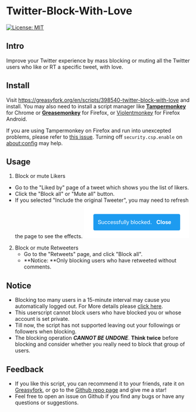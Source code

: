 # Twitter-Block-With-Love
[![License: MIT](https://img.shields.io/badge/License-MIT-yellow.svg)](https://opensource.org/licenses/MIT)

## Intro
Improve your Twitter experience by mass blocking or muting all the Twitter users who like or RT a specific tweet, with love.

## Install
Visit https://greasyfork.org/en/scripts/398540-twitter-block-with-love and install. You may also need to install a script manager like [**Tampermonkey**](https://chrome.google.com/webstore/detail/tampermonkey/dhdgffkkebhmkfjojejmpbldmpobfkfo?hl=zh-CN) for Chrome or [**Greasemonkey**](https://addons.mozilla.org/en-US/firefox/addon/greasemonkey/) for Firefox, or [Violentmonkey](https://addons.mozilla.org/en-US/firefox/addon/violentmonkey/) for Firefox Android.

If you are using Tampermonkey on Firefox and run into unexcepted problems, please refer to [this issue](https://github.com/E011011101001/Twitter-Block-With-Love/issues/1#issuecomment-606785462). Turning off `security.csp.enable` on [about:config](about:config) may help.

## Usage

1. Block or mute Likers
  - Go to the "Liked by" page of a tweet which shows you the list of likers.
  - Click the "Block all" or "Mute all" button.
  - If you selected "Include the original Tweeter", you may need to refresh the page to see the effects.
 ![](https://raw.githubusercontent.com/E011011101001/Twitter-Block-With-Love/master/imgs/after.png)

2. Block or mute Retweeters
   - Go to the "Retweets" page, and click "Block all".
   - **Notice: **Only blocking users who have retweeted without comments.

## Notice

- Blocking too many users in a 15-minute interval may cause you automatically logged out. For More details please [click here](https://developer.twitter.com/en/docs/basics/rate-limiting).
- This userscript cannot block users who have blocked you or whose account is set private.
- Till now, the script has not supported leaving out your followings or followers when blocking.
- The blocking operation ***CANNOT BE UNDONE***. **Think twice** before blocking and consider whether you really need to block that group of users.

## Feedback

- If you like this script, you can recommend it to your friends, rate it on [Greasyfork](https://greasyfork.org/en/scripts/398540-twitter-block-with-love/feedback), or go to the [Github repo page](https://github.com/E011011101001/Twitter-Block-With-Love) and give me a star!
- Feel free to open an issue on Github if you find any bugs or have any questions or suggestions.


